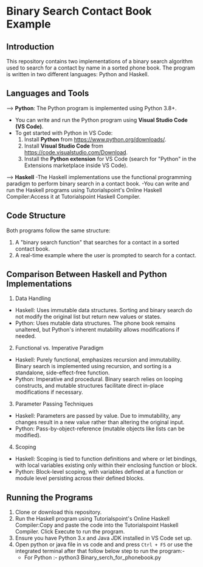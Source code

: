 # Binary Search Contact Book Example

## Introduction
This repository contains two implementations of a binary search algorithm used to search for a contact by name in a sorted phone book. The program is written in two different languages: Python and Haskell.

## Languages and Tools
--> **Python**: The Python program is implemented using Python 3.8+.
  - You can write and run the Python program using **Visual Studio Code (VS Code)**.
  - To get started with Python in VS Code:
    1. Install **Python** from https://www.python.org/downloads/.
    2. Install **Visual Studio Code** from https://code.visualstudio.com/Download.
    3. Install the **Python extension** for VS Code (search for "Python" in the Extensions marketplace inside VS Code).
  
--> **Haskell**
   -The Haskell implementations use the functional programming paradigm to perform binary search in a contact book.
   -You can write and run the Haskell programs using Tutorialspoint's Online Haskell Compiler:Access it at Tutorialspoint Haskell Compiler.

	
## Code Structure
Both programs follow the same structure:
1. A "binary search function" that searches for a contact in a sorted contact book.
2. A real-time example where the user is prompted to search for a contact.

## Comparison Between Haskell and Python Implementations
1. Data Handling
- Haskell: Uses immutable data structures. Sorting and binary search do not modify the original list but return new values or states.
- Python: Uses mutable data structures. The phone book remains unaltered, but Python's inherent mutability allows modifications if needed.
2. Functional vs. Imperative Paradigm
- Haskell: Purely functional, emphasizes recursion and immutability. Binary search is implemented using recursion, and sorting is a standalone, side-effect-free function.
- Python: Imperative and procedural. Binary search relies on looping constructs, and mutable structures facilitate direct in-place modifications if necessary.
3. Parameter Passing Techniques
- Haskell: Parameters are passed by value. Due to immutability, any changes result in a new value rather than altering the original input.
- Python: Pass-by-object-reference (mutable objects like lists can be modified).
4. Scoping
- Haskell: Scoping is tied to function definitions and where or let bindings, with local variables existing only within their enclosing function or block.
- Python: Block-level scoping, with variables defined at a function or module level persisting across their defined blocks.
  
## Running the Programs
1. Clone or download this repository.
2. Run the Haskell program using Tutorialspoint's Online Haskell Compiler:Copy and paste the code into the Tutorialspoint Haskell Compiler.
Click Execute to run the program.
3. Ensure you have Python 3.x and Java JDK installed in VS Code set up.
4. Open python or java file in vs code and and press `Ctrl + F5` or use the integrated terminal after that follow below step to run the program:-
   	- For Python :- python3 Binary_serch_for_phonebook.py
